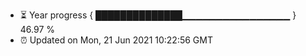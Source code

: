 - ⏳ Year progress { ██████████████▁▁▁▁▁▁▁▁▁▁▁▁▁▁▁▁ } 46.97 %
- ⏰ Updated on Mon, 21 Jun 2021 10:22:56 GMT


